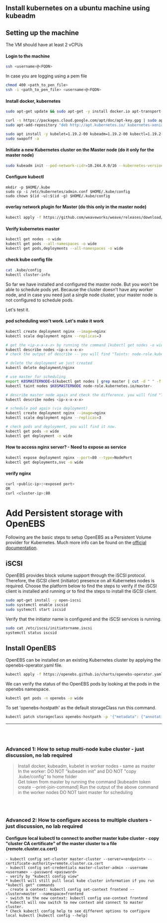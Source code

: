 ## Install kubernetes on a ubuntu machine using kubeadm

## Setting up the machine

The VM should have at least 2 vCPUs

#### Login to the machine
```bash
ssh <username>@<FQDN>
```

In case you are logging using a pem file

```bash
chmod 400 <path_to_pen_file>
ssh -i <path_to_pen_file> <username>@<FQDN>
```

#### Install docker, kubernetes
```bash
sudo apt-get update && sudo apt-get -y install docker.io apt-transport-https
```

```bash
curl -s https://packages.cloud.google.com/apt/doc/apt-key.gpg | sudo apt-key add
sudo apt-add-repository "deb http://apt.kubernetes.io/ kubernetes-xenial main"
```

```bash
sudo apt install -y kubelet=1.19.2-00 kubeadm=1.19.2-00 kubectl=1.19.2-00 kubernetes-cni=0.8.7-00
sudo swapoff -a
```

#### Initiate a new Kubernetes cluster on the Master node (do it only for the master node)
```bash
sudo kubeadm init --pod-network-cidr=10.244.0.0/16 --kubernetes-version=1.19.2
```

#### Configure kubectl
```
mkdir -p $HOME/.kube
sudo cp -i /etc/kubernetes/admin.conf $HOME/.kube/config
sudo chown $(id -u):$(id -g) $HOME/.kube/config
```

#### overlay network plugin for Master (do this only in the master node)
```bash
kubectl apply -f https://github.com/weaveworks/weave/releases/download/v2.8.1/weave-daemonset-k8s.yaml
```


#### Verify kubernetes master
```bash
kubectl get nodes -o wide
kubectl get pods --all-namespaces -o wide
kubectl get pods,deployments --all-namespaces -o wide
```

#### check kube config file
```bash
cat .kube/config
kubectl cluster-info
```

So far we have installed and configured the master node. But you won't be able to schedule pods yet. Because the cluster doesn't have any worker node, and in case you need just a single node cluster, your master node is not configured to schedule pods.

Let's test it.

#### pod scheduling won't work. Let's make it work
```bash
kubectl create deployment nginx --image=nginx
kubectl scale deployment nginx --replicas=3

# get the <ip-x-x-x-x> by running the command [kubectl get nodes -o wide]
kubectl describe nodes <ip-x-x-x-x>
# check the output of describe -- you will find "Taints: node-role.kubernetes.io/master:NoSchedule"

# delete the deployment we just created
kubectl delete deployment/nginx

# use master for scheduling
export K8SMASTERNODE=$(kubectl get nodes | grep master | cut -d " " -f 1)
kubectl taint nodes $K8SMASTERNODE node-role.kubernetes.io/master-

# describe master node again and check the difference. you will find "Taints: <none>"
kubectl describe nodes <ip-x-x-x-x>

# schedule pod again (via deployment)
kubectl create deployment nginx --image=nginx
kubectl scale deployment nginx --replicas=3

# check pods and deployment, you will find it now.
kubectl get pods -o wide
kubectl get deployment -o wide
```

#### How to access nginx server? - Need to expose as service
```bash
kubectl expose deployment nginx --port=80 --type=NodePort
kubectl get deployments,svc -o wide
```

#### verify nginx
```bash
curl <public-ip>:<exposed port>
OR
curl <cluster-ip>:80
```

# Add Persistent storage with OpenEBS

Following are the basic steps to setup OpenEBS as a Persistent Volume provider for Kubernetes.  Much more info can be found on the [official documentation](https://docs.openebs.io/).

## iSCSI
OpenEBS provides block volume support through the iSCSI protocol. Therefore, the iSCSI client (initiator) presence on all Kubernetes nodes is required. Choose the platform below to find the steps to verify if the iSCSI client is installed and running or to find the steps to install the iSCSI client.

```bash
sudo apt-get install -y open-iscsi
sudo systemctl enable iscsid
sudo systemctl start iscsid
```

Verify that the initiator name is configured and the iSCSI services is running.
```bash
sudo cat /etc/iscsi/initiatorname.iscsi
systemctl status iscsid
```
## Install OpenEBS

OpenEBS can be installed on an existing Kubernetes cluster by applying the openebs-operator.yaml file.
```bash
kubectl apply -f https://openebs.github.io/charts/openebs-operator.yaml
```

We can verify the status of tho OpenEBS pods by looking at the pods in the openebs namespace.
```bash
kubectl get pods -n openebs -o wide
```

To set 'openebs-hostpath' as the default storageClass run this command.
```bash
kubectl patch storageclass openebs-hostpath -p '{"metadata": {"annotations":{"storageclass.kubernetes.io/is-default-class":"true"}}}'
```

---

<br><br>
### Advanced 1: How to setup multi-node kube cluster - just discussion, no lab required
> Install docker, kubeadm, kubelet in worker nodes - same as master <br>
> In the worker: DO NOT "kubeadm init" and DO NOT "copy .kube/config" to home folder <br>
> Get token from master by running the command
[kubeadm  token create --print-join-command]
> Run the output of the above command in the worker nodes
> DO NOT taint master for scheduling

<br><br>
### Advanced 2: How to configure access to multiple clusters - just discussion, no lab required
#### Configure local kubectl to connect to another master kube cluster - copy "cluster CA certificate" of the master cluster to a file {remote.cluster.ca.cert}
	- kubectl config set-cluster master-cluster --server=<endpoint> --certificate-authority=remote.cluster.ca.cert
	- kubectl config set-credentials master-cluster-admin --username <username> --password <password>
	- verify by "kubectl config view"
	* kubectl will still pull local kube cluster information if you run "kubectl get" commands
	- create a context: kubectl config set-context frontend --cluster=master --namespace=frontend
	- switch to the new context: kubectl config use-context frontend
	* kubectl will now switch to new context and connect to master cluster.
	* Check kubectl config help to see different options to configure local kubectl [kubectl config --help]
